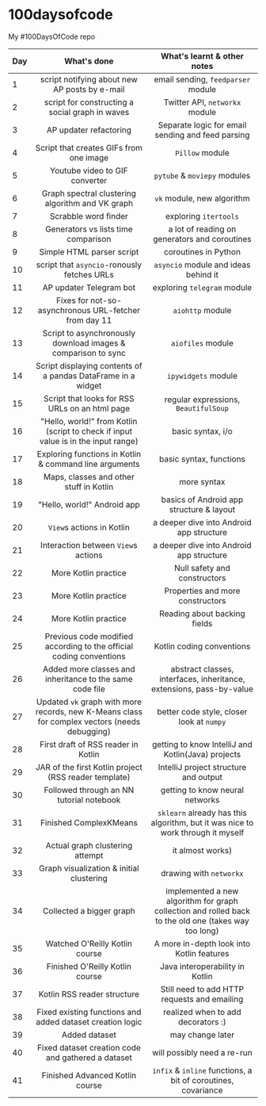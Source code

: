 # 100daysofcode
My #100DaysOfCode repo

| Day | What's done | What's learnt & other notes |
| --- |:-----------:|:-------------:|
| 1   | script notifying about new AP posts by e-mail | email sending, `feedparser` module |
| 2   | script for constructing a social graph in waves | Twitter API, `networkx` module|
| 3   | AP updater refactoring | Separate logic for email sending and feed parsing |
| 4   | Script that creates GIFs from one image | `Pillow` module |
| 5   | Youtube video to GIF converter | `pytube` & `moviepy` modules |
| 6   | Graph spectral clustering algorithm and VK graph | `vk` module, new algorithm |
| 7   | Scrabble word finder | exploring `itertools` |
| 8   | Generators vs lists time comparison | a lot of reading on generators and coroutines |
| 9   | Simple HTML parser script | coroutines in Python |
| 10  | script that `asyncio`-ronously fetches URLs | `asyncio` module and ideas behind it |
| 11  | AP updater Telegram bot | exploring `telegram` module |
| 12  | Fixes for not-so-asynchronous URL-fetcher from day 11 | `aiohttp` module |
| 13  | Script to asynchronously download images & comparison to sync | `aiofiles` module |
| 14  | Script displaying contents of a pandas DataFrame in a widget | `ipywidgets` module |
| 15  | Script that looks for RSS URLs on an html page| regular expressions, `BeautifulSoup`|
| 16  | "Hello, world!" from Kotlin (script to check if input value is in the input range) | basic syntax, i/o |
| 17  | Exploring functions in Kotlin & command line arguments | basic syntax, functions |
| 18  | Maps, classes and other stuff in Kotlin | more syntax |
| 19  | "Hello, world!" Android app | basics of Android app structure & layout |
| 20  | `View`s actions in Kotlin | a deeper dive into Android app structure |
| 21  | Interaction between `View`s actions | a deeper dive into Android app structure |
| 22  | More Kotlin practice | Null safety and constructors |
| 23  | More Kotlin practice | Properties and more constructors |
| 24  | More Kotlin practice | Reading about backing fields |
| 25  | Previous code modified according to the official coding conventions | Kotlin coding conventions |
| 26  | Added more classes and inheritance to the same code file | abstract classes, interfaces, inheritance, extensions, pass-by-value |
| 27  | Updated `vk` graph with more records, new K-Means class for complex vectors (needs debugging) | better code style, closer look at `numpy` |
| 28  | First draft of RSS reader in Kotlin | getting to know IntelliJ and Kotlin(Java) projects |
| 29  | JAR of the first Kotlin project (RSS reader template) | IntelliJ project structure and output |
| 30  | Followed through an NN tutorial notebook | getting to know neural networks |
| 31  | Finished ComplexKMeans | `sklearn` already has this algorithm, but it was nice to work through it myself |
| 32  | Actual graph clustering attempt | it almost works) |
| 33  | Graph visualization & initial clustering | drawing with `networkx` |
| 34  | Collected a bigger graph | implemented a new algorithm for graph collection and rolled back to the old one (takes way too long) |
| 35  | Watched O'Reilly Kotlin course | A more in-depth look into Kotlin features |
| 36  | Finished O'Reilly Kotlin course | Java interoperability in Kotlin |
| 37  | Kotlin RSS reader structure | Still need to add HTTP requests and emailing |
| 38  | Fixed existing functions and added dataset creation logic | realized when to add decorators :) |
| 39  | Added dataset | may change later |
| 40  | Fixed dataset creation code and gathered a dataset | will possibly need a re-run |
| 41  | Finished Advanced Kotlin course | `infix` & `inline` functions, a bit of coroutines, covariance |
